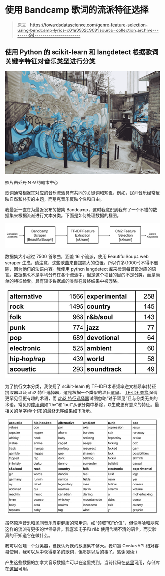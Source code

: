 # 使用 Bandcamp 歌词的流派特征选择

> 原文：<https://towardsdatascience.com/genre-feature-selection-using-bandcamp-lyrics-c61a3902c969?source=collection_archive---------94----------------------->

## 使用 Python 的 scikit-learn 和 langdetect 根据歌词关键字特征对音乐类型进行分类

![](img/ca1564aef4bc56f296aea8d3ade0e17d.png)

照片由乔丹 N 圣约翰市中心

歌词通常根据其对应的音乐流派具有共同的关键词和短语。例如，民间音乐经常反映自然和朴实的主题，而朋克音乐反映个性和自由。

我最近一直在为最近发布的搜集 Bandcamp，这时我意识到我有了一个不错的数据集来根据流派进行文本分类。下面是如何处理数据的框图。

![](img/3c729ca52e5e2684154182ef0a77adb9.png)

数据集大小超过 7500 首歌曲，涵盖 16 个流派，使用 BeautifulSoup4 web scraper 生成。请注意，这些歌曲来自加拿大的位置，所以许多(1000+)不得不删除，因为他们的法语内容。我使用 python langdetect 库来检测每首歌对应的语言。数据集也不是平均分布在各个流派中，但是这个项目的目的不是分类，而是简单的特征检索。具有较少数据点的类型在最终结果中被忽略。

![](img/e96ab7d3bf5aaa01531d87c1c6ace8d7.png)

为了执行文本分类，我使用了 scikit-learn 的 TF-IDF(术语频率逆文档频率)特征提取器以及 chi2 特征选择器，这是根据一个类似的项目[这里](/multi-class-text-classification-with-scikit-learn-12f1e60e0a9f)。 [TF-IDF 变换](https://scikit-learn.org/stable/modules/generated/sklearn.feature_extraction.text.TfidfVectorizer.html)强调更罕见但更有趣的术语，而 [chi2 特征选择器](https://scikit-learn.org/stable/modules/generated/sklearn.feature_selection.chi2.html)试图忽略“过于罕见”且与分类无关的术语。常见的[停用词](https://www.geeksforgeeks.org/removing-stop-words-nltk-python/)如“the”和“but”从该分类中移除，以生成更有意义的特征。最相关的单字(单个词)的最终无序结果如下所示。

![](img/1323dd2dcf907158d8ebccf8683051c1.png)

虽然原声音乐和民间音乐有更健康的常用词，如“领域”和“价值”，但像嘻哈和朋克这样的流派有更多的世俗语言。我喜欢电子和 r&b 使用含糊不清的语言，而实验真的不知道它在做什么。

我可以创建一个分类器，但我认为我的数据集不够大。我知道 Genius API 相对容易使用，我可以从中获得更多的歌词，但那是以后的事了。感谢阅读:)

产生这些数据的加拿大音乐数据库可以在这里找到。当前代码在[这里](https://github.com/jpnaterer/sonicboards/blob/master/scripts/analyze_lyrics.py)可用，存储库在[这里](https://github.com/jpnaterer/sonicboards)可用。